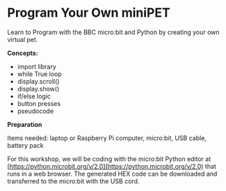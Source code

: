 # Program Your Own miniPET

Learn to Program with the BBC micro:bit and Python by creating your own virtual pet.

**Concepts:**

* import library
* while True loop
* display.scroll()
* display.show()
* if/else logic
* button presses
* pseudocode

**Preparation**

Items needed: laptop or Raspberry Pi computer, micro:bit, USB cable, battery pack

For this workshop, we will be coding with the micro:bit Python editor at [https://python.microbit.org/v/2.0](https://python.microbit.org/v/2.0)
that runs in a web browser. The generated HEX code can be downloaded and transferred to the micro:bit with the USB cord.



